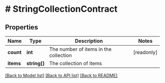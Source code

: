 # # StringCollectionContract

## Properties

Name | Type | Description | Notes
------------ | ------------- | ------------- | -------------
**count** | **int** | The number of items in the collection | [readonly]
**items** | **string[]** | The collection of items |

[[Back to Model list]](../../README.md#models) [[Back to API list]](../../README.md#endpoints) [[Back to README]](../../README.md)
